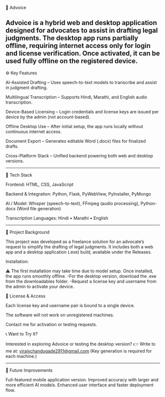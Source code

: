 🧾 Advoice

Advoice is a hybrid web and desktop application designed for advocates to assist in drafting legal judgments. The desktop app runs partially offline, requiring internet access only for login and license verification. Once activated, it can be used fully offline on the registered device.
--------------------------------------------------------------------------------------------
⚙️ Key Features

 AI-Assisted Drafting – Uses speech-to-text models to transcribe and assist in judgment drafting.

 Multilingual Transcription – Supports Hindi, Marathi, and English audio transcription.

 Device-Based Licensing – Login credentials and license keys are issued per device by the admin (not account-based).

 Offline Desktop Use – After initial setup, the app runs locally without continuous internet access.

 Document Export – Generates editable Word (.docx) files for finalized drafts.

 Cross-Platform Stack – Unified backend powering both web and desktop versions.

 --------------------------------------------------------------------------------------------

🧩 Tech Stack

Frontend:
HTML, CSS, JavaScript

Backend & Integration:
Python, Flask, PyWebView, PyInstaller, PyMongo

AI / Model:
Whisper (speech-to-text), FFmpeg (audio processing), Python-docx (Word file generation)

Transcription Languages:
Hindi • Marathi • English

--------------------------------------------------------------------------------------------

💼 Project Background

This project was developed as a freelance solution for an advocate’s request to simplify the drafting of legal judgments.
It includes both a web app and a desktop application (.exe) build, available under the Releases.

Installation:

⚠️ The first installation may take time due to model setup. Once installed, the app runs smoothly offline.
-For the desktop version, download the .exe from the downloadables folder.
-Request a license key and username from the admin to activate your device.


🔑 License & Access

Each license key and username pair is bound to a single device.

The software will not work on unregistered machines.

Contact me for activation or testing requests.


📞 Want to Try It?

Interested in exploring Advoice or testing the desktop version?
👉 Write to me at: virajxchandugade2911@gmail.com
(Key generation is required for each machine.)

--------------------------------------------------------------------------------------------
🚀 Future Improvements

Full-featured mobile application version.
Improved accuracy with larger and more efficient AI models.
Enhanced user interface and faster deployment flow.
